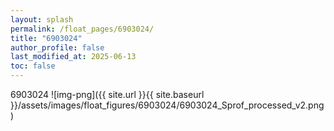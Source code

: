```yaml
---
layout: splash
permalink: /float_pages/6903024/
title: "6903024"
author_profile: false
last_modified_at: 2025-06-13
toc: false
---
```

 
6903024
![img-png]({{ site.url }}{{ site.baseurl }}/assets/images/float_figures/6903024/6903024_Sprof_processed_v2.png)